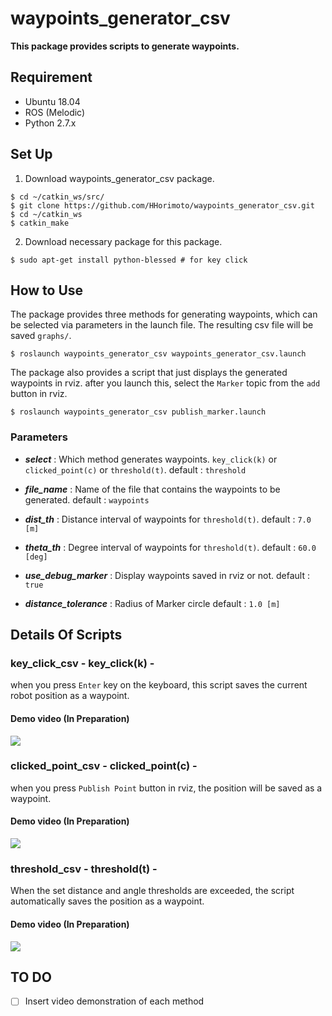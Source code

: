 # waypoints_generator_csv

**This package provides scripts to generate waypoints.**

## Requirement
+ Ubuntu 18.04
+ ROS (Melodic)
+ Python 2.7.x

## Set Up
1. Download waypoints_generator_csv package.

```shell
$ cd ~/catkin_ws/src/
$ git clone https://github.com/HHorimoto/waypoints_generator_csv.git
$ cd ~/catkin_ws
$ catkin_make
```

2. Download necessary package for this package.

```shell
$ sudo apt-get install python-blessed # for key click
```

## How to Use
The package provides three methods for generating waypoints, which can be selected via parameters in the launch file.
The resulting csv file will be saved `graphs/`.

```shell
$ roslaunch waypoints_generator_csv waypoints_generator_csv.launch
```

The package also provides a script that just displays the generated waypoints in rviz. after you launch this, select the `Marker` topic from the `add` button in rviz.

```shell
$ roslaunch waypoints_generator_csv publish_marker.launch
```

### Parameters

+ ***select*** : Which method generates waypoints. `key_click(k)` or `clicked_point(c)` or `threshold(t)`.
    default : `threshold`

+ ***file_name*** : Name of the file that contains the waypoints to be generated.
    default : `waypoints`

+ ***dist_th*** : Distance interval of waypoints for `threshold(t)`.
    default : `7.0 [m]`

+ ***theta_th*** : Degree interval of waypoints for `threshold(t)`.
    default : `60.0 [deg]`

+ ***use_debug_marker*** : Display waypoints saved in rviz or not.
    default : `true`

+ ***distance_tolerance*** : Radius of Marker circle
    default : `1.0 [m]`

## Details Of Scripts

### key_click_csv - key_click(k) -
when you press `Enter` key on the keyboard, this script saves the current robot position as a waypoint.
#### Demo video (In Preparation)
[![](https://img.youtube.com/vi/m_G_pSDUmiM/0.jpg)](https://www.youtube.com/watch?v=m_G_pSDUmiM)

### clicked_point_csv - clicked_point(c) -
when you press `Publish Point` button in rviz, the position will be saved as a waypoint.
#### Demo video (In Preparation)
[![](https://img.youtube.com/vi/qLuP5EoUV-Y/0.jpg)](https://www.youtube.com/watch?v=qLuP5EoUV-Y)

### threshold_csv - threshold(t) -
When the set distance and angle thresholds are exceeded, the script automatically saves the position as a waypoint.
#### Demo video (In Preparation)
[![](https://img.youtube.com/vi/Ruk2BLimv_E/0.jpg)](https://www.youtube.com/watch?v=Ruk2BLimv_E)
## TO DO
- [ ] Insert video demonstration of each method